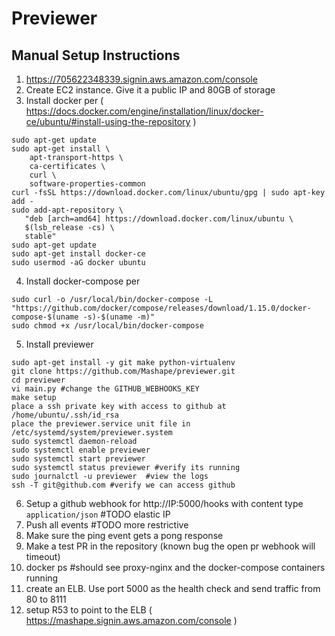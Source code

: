 # Previewer

## Manual Setup Instructions

1. https://705622348339.signin.aws.amazon.com/console
2. Create EC2 instance. Give it a public IP and 80GB of storage
3. Install docker per ( https://docs.docker.com/engine/installation/linux/docker-ce/ubuntu/#install-using-the-repository )
```
sudo apt-get update
sudo apt-get install \
    apt-transport-https \
    ca-certificates \
    curl \
    software-properties-common
curl -fsSL https://download.docker.com/linux/ubuntu/gpg | sudo apt-key add -
sudo add-apt-repository \
   "deb [arch=amd64] https://download.docker.com/linux/ubuntu \
   $(lsb_release -cs) \
   stable"
sudo apt-get update
sudo apt-get install docker-ce
sudo usermod -aG docker ubuntu
```

4. Install docker-compose per
```
sudo curl -o /usr/local/bin/docker-compose -L "https://github.com/docker/compose/releases/download/1.15.0/docker-compose-$(uname -s)-$(uname -m)"
sudo chmod +x /usr/local/bin/docker-compose
```

5. Install previewer
```
sudo apt-get install -y git make python-virtualenv
git clone https://github.com/Mashape/previewer.git
cd previewer
vi main.py #change the GITHUB_WEBHOOKS_KEY
make setup
place a ssh private key with access to github at /home/ubuntu/.ssh/id_rsa
place the previewer.service unit file in /etc/systemd/system/previewer.system
sudo systemctl daemon-reload
sudo systemctl enable previewer
sudo systemctl start previewer
sudo systemctl status previewer #verify its running
sudo journalctl -u previewer  #view the logs
ssh -T git@github.com #verify we can access github
```

6. Setup a github webhook for http://IP:5000/hooks with content type `application/json` #TODO elastic IP
7. Push all events #TODO more restrictive
8. Make sure the ping event gets a pong response
9. Make a test PR in the repository (known bug the open pr webhook will timeout)
10. docker ps #should see proxy-nginx and the docker-compose containers running
11. create an ELB. Use port 5000 as the health check and send traffic from 80 to 8111
12. setup R53 to point to the ELB ( https://mashape.signin.aws.amazon.com/console )